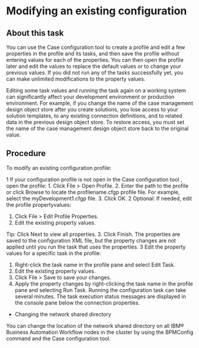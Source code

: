 # Modifying an existing configuration

## About this task

You can use the Case configuration tool to create a profile and edit a few properties in the profile and its tasks, and then save the
profile without entering values for each of the properties. You can then open the profile later and
edit the values to replace the default values or to change your previous values. If you did not run
any of the tasks successfully yet, you can make unlimited modifications to the property values.

Editing some task values and running
the task again on a working system can significantly affect your development
environment or production environment. For example, if you change
the name of the case management design object store after you create
solutions, you lose access to your solution templates, to any existing
connection definitions, and to related data in the previous design
object store. To restore access, you must set the name of the case
management design object store back to the original value.

## Procedure

To modify an existing configuration profile:

1 If your configuration profile is not open in the Case configuration tool , open the profile:
    1. Click File > Open Profile.
    2. Enter the path to the profile or click Browse to locate the
profilename.cfgp profile file.
For example, select the myDevelopment1.cfgp file.
    3. Click OK.
2 Optional: If needed, edit the profile propertyvalues:

1. Click File > Edit
Profile Properties.
2. Edit the existing property values.

Tip: Click Next to view all properties.
3. Click Finish.
The
properties are saved to the configuration XML file, but the property
changes are not applied until you run the task that uses the properties.
3 Edit the property values for a specific task in the profile:

1. Right-click the task name in the profile pane and select Edit
Task.
2. Edit the existing property values.
3. Click File > Save to save your changes.
4. Apply the property changes by right-clicking the task
name in the profile pane and selecting Run Task. 
Running the configuration task can take several minutes. The
task execution status messages are displayed in the console pane below
the connection properties.

- Changing the network shared directory

You can change the location of the network shared directory on all IBM® Business Automation Workflow nodes in the cluster by using the BPMConfig command and the Case configuration tool.